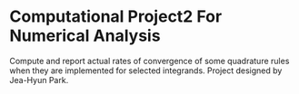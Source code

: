 # Computational Project2 For Numerical Analysis
Compute and report actual rates of convergence of some quadrature rules when they are implemented for selected integrands. Project designed by Jea-Hyun Park.
